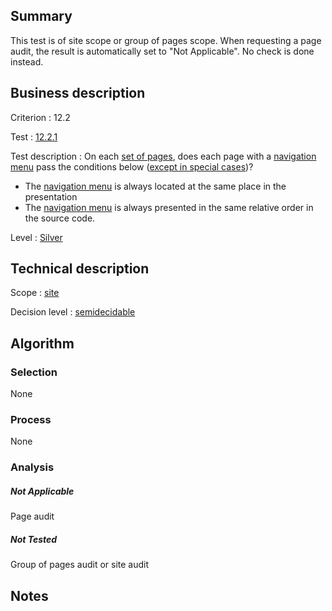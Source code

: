 ## Summary

This test is of site scope or group of pages scope. When requesting a page audit, the result is automatically set to "Not Applicable". No check is done instead.

## Business description

Criterion : 12.2

Test :
[12.2.1](http://www.accessiweb.org/index.php/accessiweb-22-english-version.html#test-12-2-1)

Test description : On each [set of pages](http://www.accessiweb.org/index.php/glossary-76.html#mEnsemblePages), does each page with a [navigation menu](http://www.accessiweb.org/index.php/glossary-76.html#mMenuNav) pass the conditions below ([except in special
cases](http://www.accessiweb.org/index.php/glossary-76.html#cpCrit12- "Special cases for criterion 12.2"))?

-   The [navigation menu](http://www.accessiweb.org/index.php/glossary-76.html#mMenuNav)
    is always located at the same place in the presentation
-   The [navigation menu](http://www.accessiweb.org/index.php/glossary-76.html#mMenuNav)
    is always presented in the same relative order in the source code.

Level : [Silver](/en/category/rules-design/accessiweb-11/level/argent)

## Technical description

Scope : [site](/en/category/rules-design/accessiweb-11/scope/site)

Decision level :
[semidecidable](/en/category/rules-design/accessiweb-11/decision-level/semidecidable)

## Algorithm

### Selection

None

### Process

None

### Analysis

##### Not Applicable

Page audit 

##### Not Tested

Group of pages audit or site audit

## Notes


